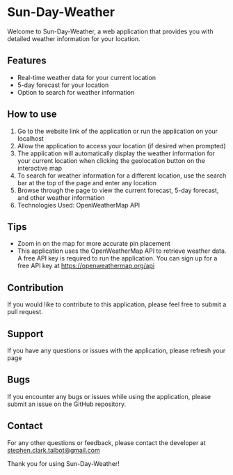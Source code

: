 # Sun-Day-Weather
Welcome to Sun-Day-Weather, a web application that provides you with detailed weather information for your location.

## Features
- Real-time weather data for your current location
- 5-day forecast for your location
- Option to search for weather information

## How to use
1. Go to the website link of the application or run the application on your localhost
2. Allow the application to access your location (if desired when prompted)
3. The application will automatically display the weather information for your current location when clicking the geolocation button on the interactive map
4. To search for weather information for a different location, use the search bar at the top of the page and enter any location
5. Browse through the page to view the current forecast, 5-day forecast, and other weather information
6. Technologies Used: OpenWeatherMap API

## Tips
- Zoom in on the map for more accurate pin placement
- This application uses the OpenWeatherMap API to retrieve weather data. A free API key is required to run the application. You can sign up for a free API key at https://openweathermap.org/api

## Contribution
If you would like to contribute to this application, please feel free to submit a pull request.

## Support
If you have any questions or issues with the application, please refresh your page

## Bugs
If you encounter any bugs or issues while using the application, please submit an issue on the GitHub repository.

## Contact
For any other questions or feedback, please contact the developer at stephen.clark.talbot@gmail.com

Thank you for using Sun-Day-Weather!
